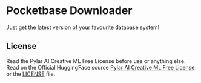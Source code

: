 # Pocketbase Downloader

Just get the latest version of your favourite database system!

## License

Read the Pylar AI Creative ML Free License before use or anything else. Read on the Official HuggingFace source [Pylar AI Creative ML Free License](https://huggingface.co/spaces/superdatas/free-license) or the [LICENSE](License.md) file.